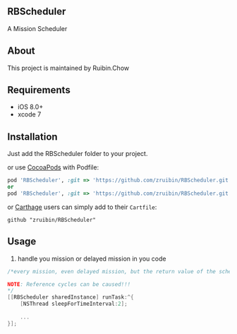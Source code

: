 
<h2>RBScheduler</h2>

A Mission Scheduler 

## About
This project is maintained by Ruibin.Chow

## Requirements

- iOS 8.0+
- xcode 7

## Installation

Just add the RBScheduler folder to your project.

or use [CocoaPods](https://cocoapods.org) with Podfile:

``` ruby
pod 'RBScheduler', :git => 'https://github.com/zruibin/RBScheduler.git'
or
pod 'RBScheduler', :git => 'https://github.com/zruibin/RBScheduler.git', :tag => '2.1.1'
```

or [Carthage](https://github.com/Carthage/Carthage) users can simply add to their `Cartfile`:

```
github "zruibin/RBScheduler"
```

## Usage

1. handle you mission or delayed mission in you code

```objective-c
/*every mission, even delayed mission, but the return value of the scheduler block must be true, and then the scheduler can be continue running.

NOTE: Reference cycles can be caused!!!
*/
[[RBScheduler sharedInstance] runTask:^{
    [NSThread sleepForTimeInterval:2];
    
	...
}];
```
